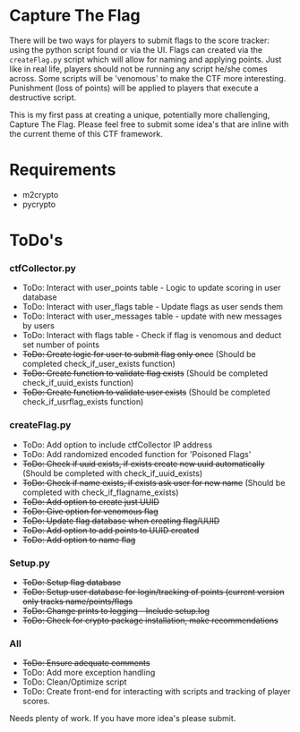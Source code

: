 Capture The Flag
===========

There will be two ways for players to submit flags to the score tracker: using the python script found or via the UI. 
Flags can created via the `createFlag.py` script which will allow for naming and applying points. Just like in real 
life, players should not be running any script he/she comes across. Some scripts will be 'venomous' to make the CTF 
more interesting. Punishment (loss of points) will be applied to players that execute a destructive script.

This is my first pass at creating a unique, potentially more challenging, Capture The Flag. Please feel free to submit
some idea's that are inline with the current theme of this CTF framework.
 
Requirements
=====

* m2crypto
* pycrypto

ToDo's
=====

### ctfCollector.py
* ToDo: Interact with user_points table - Logic to update scoring in user database
* ToDo: Interact with user_flags table - Update flags as user sends them
* ToDo: Interact with user_messages table - update with new messages by users
* ToDo: Interact with flags table - Check if flag is venomous and deduct set number of points
* ~~ToDo: Create logic for user to submit flag only once~~ (Should be completed check_if_user_exists function)
* ~~ToDo: Create function to validate flag exists~~ (Should be completed check_if_uuid_exists function)
* ~~ToDo: Create function to validate user exists~~ (Should be completed check_if_usrflag_exists function)

### createFlag.py
* ToDo: Add option to include ctfCollector IP address
* ToDo: Add randomized encoded function for 'Poisoned Flags'
* ~~ToDo: Check if uuid exists, if exists create new uuid automatically~~ (Should be completed with check_if_uuid_exists)
* ~~ToDo: Check if name exists, if exists ask user for new name~~ (Should be completed with check_if_flagname_exists)
* ~~ToDo: Add option to create just UUID~~
* ~~ToDo: Give option for venomous flag~~
* ~~ToDo: Update flag database when creating flag/UUID~~
* ~~ToDo: Add option to add points to UUID created~~
* ~~ToDo: Add option to name flag~~

### Setup.py
* ~~ToDo: Setup flag database~~
* ~~ToDo: Setup user database for login/tracking of points (current version only tracks name/points/flags~~
* ~~ToDo: Change prints to logging - Include setup.log~~
* ~~ToDo: Check for crypto package installation, make recommendations~~

### All
* ~~ToDo: Ensure adequate comments~~
* ToDo: Add more exception handling
* ToDo: Clean/Optimize script
* ToDo: Create front-end for interacting with scripts and tracking of player scores.

Needs plenty of work. If you have more idea's please submit. 